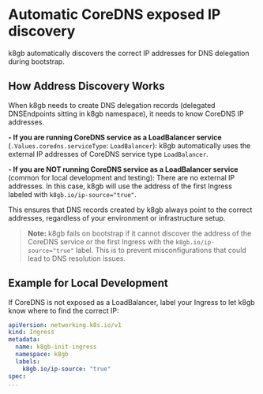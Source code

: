 # Automatic CoreDNS exposed IP discovery
k8gb automatically discovers the correct IP addresses for DNS delegation during bootstrap.

## How Address Discovery Works
When k8gb needs to create DNS delegation records (delegated DNSEndpoints sitting in k8gb namespace), it needs to know CoreDNS IP addresses.

**- If you are running CoreDNS service as a LoadBalancer service** (`.Values.coredns.serviceType`: `LoadBalancer`): k8gb automatically uses the external IP addresses of CoreDNS service type `LoadBalancer`.

**- If you are NOT running CoreDNS service as a LoadBalancer service** (common for local development and testing):
There are no external IP addresses. In this case, k8gb will use the address of the first Ingress labeled with `k8gb.io/ip-source="true"`.

This ensures that DNS records created by k8gb always point to the correct addresses, regardless of your environment or infrastructure setup.

> **Note:** k8gb fails on bootstrap if it cannot discover the address of the CoreDNS service or the first Ingress with the `k8gb.io/ip-source="true"` label. This is to prevent misconfigurations that could lead to DNS resolution issues.

## Example for Local Development
If CoreDNS is not exposed as a LoadBalancer, label your Ingress to let k8gb know where to find the correct IP:

```yaml
apiVersion: networking.k8s.io/v1
kind: Ingress
metadata:
  name: k8gb-init-ingress
  namespace: k8gb
  labels:
    k8gb.io/ip-source: "true"
spec:
...
```
